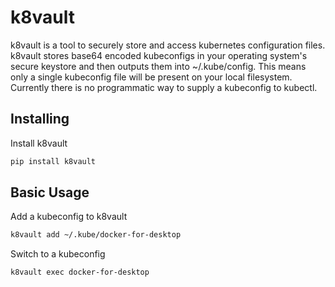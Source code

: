 # k8vault
k8vault is a tool to securely store and access kubernetes configuration files.  
k8vault stores base64 encoded kubeconfigs in your operating system's secure keystore and then outputs them into ~/.kube/config. This means only a single kubeconfig file will be present on your local filesystem.  
Currently there is no programmatic way to supply a kubeconfig to kubectl.

## Installing
Install k8vault
```bash
pip install k8vault
```

## Basic Usage
Add a kubeconfig to k8vault
```bash
k8vault add ~/.kube/docker-for-desktop
```

Switch to a kubeconfig
```bash
k8vault exec docker-for-desktop
```
